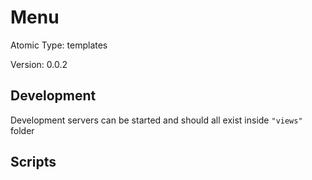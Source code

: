 # Menu

Atomic Type: templates

Version: 0.0.2

## Development

Development servers can be started and should all exist inside `"views"` folder

## Scripts
